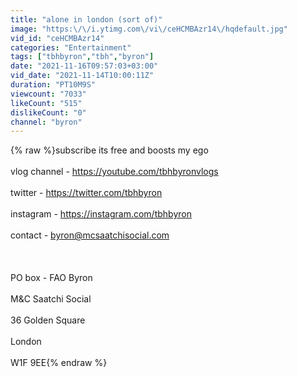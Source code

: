 ```yaml
---
title: "alone in london (sort of)"
image: "https:\/\/i.ytimg.com\/vi\/ceHCMBAzr14\/hqdefault.jpg"
vid_id: "ceHCMBAzr14"
categories: "Entertainment"
tags: ["tbhbyron","tbh","byron"]
date: "2021-11-16T09:57:03+03:00"
vid_date: "2021-11-14T10:00:11Z"
duration: "PT10M9S"
viewcount: "7033"
likeCount: "515"
dislikeCount: "0"
channel: "byron"
---
```

{% raw %}subscribe its free and boosts my ego<br /><br />vlog channel - <a rel="nofollow" target="blank" href="https://youtube.com/tbhbyronvlogs">https://youtube.com/tbhbyronvlogs</a><br /><br />twitter - <a rel="nofollow" target="blank" href="https://twitter.com/tbhbyron">https://twitter.com/tbhbyron</a><br /><br />instagram -  <a rel="nofollow" target="blank" href="https://instagram.com/tbhbyron">https://instagram.com/tbhbyron</a><br /><br />contact - byron@mcsaatchisocial.com <br /><br /><br /><br />PO box - FAO Byron<br /><br />M&amp;C Saatchi Social<br /><br />36 Golden Square<br /><br />London<br /><br />W1F 9EE{% endraw %}
